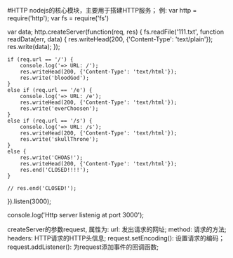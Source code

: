 #HTTP
nodejs的核心模块，主要用于搭建HTTP服务；
例: 
var http = require('http');
var fs = require('fs')

var data;
http.createServer(function(req, res) {
    fs.readFile('111.txt', function readData(err, data) {
        res.writeHead(200, {'Content-Type': 'text/plain'});
        res.write(data);
    });

    if (req.url == '/') {
        console.log('=> URL: /');
        res.writeHead(200, {'Content-Type': 'text/html'});
        res.write('bloodGod');
    }
    else if (req.url == '/e') {
        console.log('=> URL: /e');
        res.writeHead(200, {'Content-Type': 'text/html'});
        res.write('everChoosen');
    }
    else if (req.url == '/s') {
        console.log('=> URL: /s');
        res.writeHead(200, {'Content-Type': 'text/html'});
        res.write('skullThrone');
    }
    else {
        res.write('CHOAS!');
        res.writeHead(200, {'Content-Type': 'text/html'});
        res.end('CLOSED!!!!');
    }

    // res.end('CLOSED!');
}).listen(3000);

console.log('Http server listenig at port 3000');

createServer的参数request, 属性为: 
url: 发出请求的网址;
method: 请求的方法;
headers: HTTP请求的HTTP头信息;
request.setEncoding(): 设置请求的编码；
request.addListener(): 为request添加事件的回调函数;


